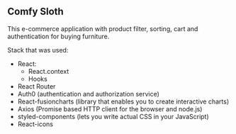 ## Comfy Sloth

This e-commerce application with product filter, sorting, cart and authentication for buying furniture.

Stack that was used:

- React:
  - React.context
  - Hooks
- React Router
- Auth0 (authentication and authorization service)
- React-fusioncharts (library that enables you to create interactive charts)
- Axios (Promise based HTTP client for the browser and node.js)
- styled-components (lets you write actual CSS in your JavaScript)
- React-icons


